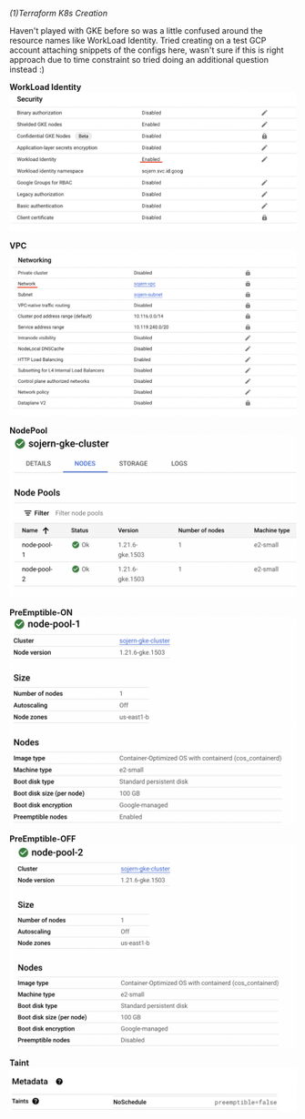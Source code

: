 *(1)Terraform K8s Creation*

Haven't played with GKE before so was a little confused around the resource names like WorkLoad Identity. Tried creating on a test GCP account attaching snippets of the configs here, wasn't sure if this is right approach due to time constraint so tried doing an additional question instead :)

**WorkLoad Identity**
![WorkloadIdentity](/z-snapshots/workload_identity.png)

**VPC**
![VPC](/z-snapshots/vpc.png)

**NodePool**
![NodePool](/z-snapshots/node-pool.png)

**PreEmptible-ON**
![On](/z-snapshots/preemptible-on.png)

**PreEmptible-OFF**
![Off](/z-snapshots/preemptible-off.png)

**Taint**
![Taint](/z-snapshots/taint.png)